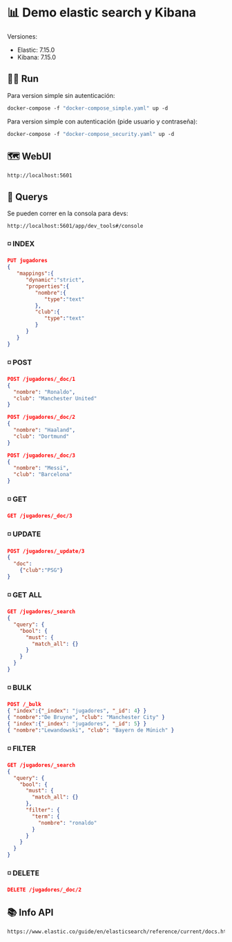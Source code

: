 # 📊 Demo elastic search y Kibana

Versiones:

* Elastic: 7.15.0
* Kibana: 7.15.0

## 🏃‍♂️ Run

Para version simple sin autenticación:

```dockerfile
docker-compose -f "docker-compose_simple.yaml" up -d
```

Para version simple con autenticación (pide usuario y contraseña):

```dockerfile
docker-compose -f "docker-compose_security.yaml" up -d
```

## 🗺️ WebUI

```http
http://localhost:5601
```

## 💬 Querys

Se pueden correr en la consola para devs:  

```http
http://localhost:5601/app/dev_tools#/console
```

### ◽ INDEX

```json
PUT jugadores 
{
   "mappings":{
      "dynamic":"strict",
      "properties":{
         "nombre":{
            "type":"text"
         },
         "club":{
            "type":"text"
         }
      }
   }
}
```

### ◽ POST

```json
POST /jugadores/_doc/1
{
  "nombre": "Ronaldo",
  "club": "Manchester United"
}
```

```json
POST /jugadores/_doc/2
{
  "nombre": "Haaland",
  "club": "Dortmund"
}
```

```json
POST /jugadores/_doc/3
{
  "nombre": "Messi",
  "club": "Barcelona"
}
```

### ◽ GET

```json
GET /jugadores/_doc/3
```

### ◽ UPDATE

```json
POST /jugadores/_update/3
{ 
  "doc":
    {"club":"PSG"}
}
```

### ◽ GET ALL

```json
GET /jugadores/_search
{
  "query": {
    "bool": {
      "must": {
        "match_all": {}
      }
    }
  }
}
```

### ◽ BULK

```json
POST /_bulk
{ "index":{"_index": "jugadores", "_id": 4} }
{ "nombre":"De Bruyne", "club": "Manchester City" }
{ "index":{"_index": "jugadores", "_id": 5} }
{ "nombre":"Lewandowski", "club": "Bayern de Múnich" }
```

### ◽ FILTER

```json
GET /jugadores/_search
{
  "query": {
    "bool": {
      "must": {
        "match_all": {}
      },
      "filter": {
        "term": {
          "nombre": "ronaldo"
        }
      }
    }
  }
}
```

### ◽ DELETE

```json
DELETE /jugadores/_doc/2
```

## 📚 Info API

```http
https://www.elastic.co/guide/en/elasticsearch/reference/current/docs.html
```
